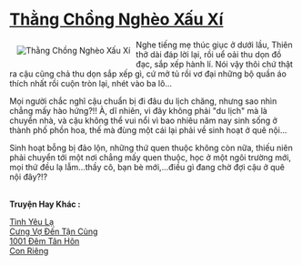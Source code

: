 <a href="https://utruyen.com/thang-chong-ngheo-xau-xi/22891/" title="Thằng Chồng Nghèo Xấu Xí"><h1>Thằng Chồng Nghèo Xấu Xí</h1></a><div style="display:table"><img align="right" style="float: left; padding: 10px;" src="https://utruyen.com/images/story/200x260/thang-chong-ngheo-xau-xi.jpg" alt="Thằng Chồng Nghèo Xấu Xí">Nghe tiếng mẹ thúc giục ở dưới lầu, Thiên thở dài đáp lời lại, rồi uể oải thu dọn đồ đạc, sắp xếp hành lí. Nói vậy thôi chứ thật ra cậu cũng chả thu dọn sắp xếp gì, cứ mở tủ rồi vơ đại những bộ quần áo thích nhất rồi cuộn tròn lại, nhét vào ba lô...<p></p>Mọi người chắc nghĩ cậu chuẩn bị đi đâu du lịch chăng, nhưng sao nhìn chẳng mấy hào hứng?!! À, dĩ nhiên, vì đây không phải "du lịch" mà là chuyển nhà, và cậu không thể vui nổi vì bao nhiêu năm nay sinh sống ở thành phố phồn hoa, thế mà đùng một cái lại phải về sinh hoạt ở quê nội...<p></p>Sinh hoạt bỗng bị đảo lộn, những thứ quen thuộc không còn nữa, thiếu niên phải chuyển tới một nơi chẳng mấy quen thuộc, học ở một ngôi trường mới, mọi thứ đều lạ lẫm...thầy cô, bạn bè mới,...điều gì đang chờ đợi cậu ở quê nội đây?!?</div><p><br><b>Truyện Hay Khác :</b></p><a href="https://utruyen.com/tinh-yeu-la/22890/" alt="Tình Yêu Lạ">Tình Yêu Lạ</a><br/><a href="https://github.com/quanluxury/ngontinhhot/tree/master/truyenhay/19169/" alt="Cưng Vợ Đến Tận Cùng">Cưng Vợ Đến Tận Cùng</a><br/><a href="https://github.com/quanluxury/truyenhot/tree/master/truyenhay/10301/" alt="1001 Đêm Tân Hôn">1001 Đêm Tân Hôn</a><br/><a href="https://www.wattpad.com/story/206437708-con-ri%C3%AAng" alt="Con Riêng">Con Riêng</a><br/>